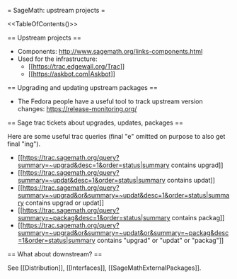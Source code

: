 = SageMath: upstream projects =

<<TableOfContents()>>

== Upstream projects ==

  * Components: http://www.sagemath.org/links-components.html
  * Used for the infrastructure:
    * [[https://trac.edgewall.org/Trac]]
    * [[https://askbot.com|Askbot]]

== Upgrading and updating upstream packages ==

  * The Fedora people have a useful tool to track upstream version changes: https://release-monitoring.org/

== Sage trac tickets about upgrades, updates, packages ==

Here are some useful trac queries (final "e" omitted on purpose to also get final "ing").

  * [[https://trac.sagemath.org/query?summary=~upgrad&desc=1&order=status|summary contains upgrad]]
  * [[https://trac.sagemath.org/query?summary=~updat&desc=1&order=status|summary contains updat]]
  * [[https://trac.sagemath.org/query?summary=~upgrad&or&summary=~updat&desc=1&order=status|summary contains upgrad or updat]]
  * [[https://trac.sagemath.org/query?summary=~packag&desc=1&order=status|summary contains packag]]
  * [[https://trac.sagemath.org/query?summary=~upgrad&or&summary=~updat&or&summary=~packag&desc=1&order=status|summary contains "upgrad" or "updat" or "packag"]]

== What about downstream? ==

See [[Distribution]], [[Interfaces]], [[SageMathExternalPackages]].
